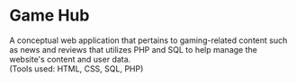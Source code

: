 # Game Hub
A conceptual web application that pertains to gaming-related content such as news and reviews that utilizes PHP and SQL to help manage the website's content and user data.
<br />
(Tools used: HTML, CSS, SQL, PHP)
